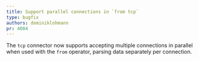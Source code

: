 ```yaml
---
title: Support parallel connections in `from tcp`
type: bugfix
authors: dominiklohmann
pr: 4084
---
```


The `tcp` connector now supports accepting multiple connections in parallel when
used with the `from` operator, parsing data separately per connection.

